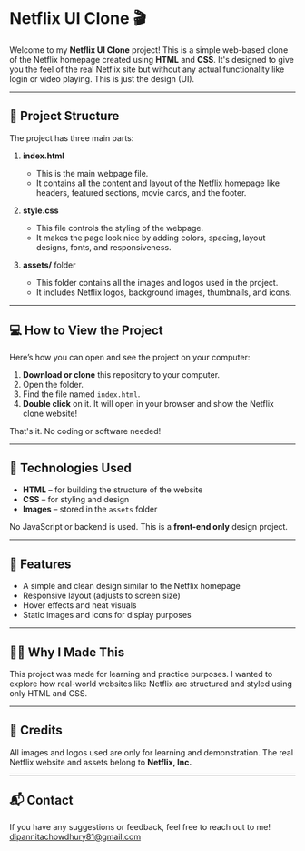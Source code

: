 # Netflix UI Clone 🎬

Welcome to my **Netflix UI Clone** project! This is a simple web-based clone of the Netflix homepage created using **HTML** and **CSS**. It's designed to give you the feel of the real Netflix site but without any actual functionality like login or video playing. This is just the design (UI).

---

## 📁 Project Structure

The project has three main parts:

1. **index.html**
   - This is the main webpage file.
   - It contains all the content and layout of the Netflix homepage like headers, featured sections, movie cards, and the footer.

2. **style.css**
   - This file controls the styling of the webpage.
   - It makes the page look nice by adding colors, spacing, layout designs, fonts, and responsiveness.

3. **assets/** folder
   - This folder contains all the images and logos used in the project.
   - It includes Netflix logos, background images, thumbnails, and icons.

---

## 💻 How to View the Project

 Here’s how you can open and see the project on your computer:

1. **Download or clone** this repository to your computer.
2. Open the folder.
3. Find the file named `index.html`.
4. **Double click** on it. It will open in your browser and show the Netflix clone website!

That's it. No coding or software needed!

---

## 🚀 Technologies Used

- **HTML** – for building the structure of the website
- **CSS** – for styling and design
- **Images** – stored in the `assets` folder

No JavaScript or backend is used. This is a **front-end only** design project.

---

## 📝 Features

- A simple and clean design similar to the Netflix homepage
- Responsive layout (adjusts to screen size)
- Hover effects and neat visuals
- Static images and icons for display purposes

---

## 👩‍💻 Why I Made This

This project was made for learning and practice purposes. I wanted to explore how real-world websites like Netflix are structured and styled using only HTML and CSS.

---

## 🙌 Credits

All images and logos used are only for learning and demonstration. The real Netflix website and assets belong to **Netflix, Inc.**

---

## 📬 Contact

If you have any suggestions or feedback, feel free to reach out to me!
dipannitachowdhury81@gmail.com

